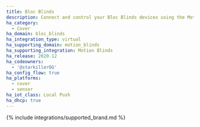 ```yaml
---
title: Bloc Blinds
description: Connect and control your Bloc Blinds devices using the Motion Blinds integration
ha_category:
  - Cover
ha_domain: bloc_blinds
ha_integration_type: virtual
ha_supporting_domain: motion_blinds
ha_supporting_integration: Motion Blinds
ha_release: 2020.12
ha_codeowners:
  - '@starkillerOG'
ha_config_flow: true
ha_platforms:
  - cover
  - sensor
ha_iot_class: Local Push
ha_dhcp: true
---
```


{% include integrations/supported_brand.md %}
